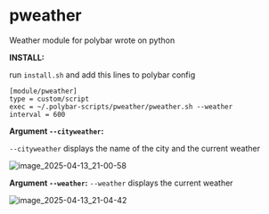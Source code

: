 # pweather
Weather module for polybar wrote on python


__INSTALL:__

run ```install.sh``` and add this lines to polybar config
```
[module/pweather]
type = custom/script
exec = ~/.polybar-scripts/pweather/pweather.sh --weather
interval = 600
```

__Argument ```--cityweather```:__

```--cityweather``` displays the name of the city and the current weather

![image_2025-04-13_21-00-58](https://github.com/user-attachments/assets/658990a9-83b0-4652-b11f-4040c50841c2)

__Argument ```--weather```:__
```--weather``` displays the current weather

![image_2025-04-13_21-04-42](https://github.com/user-attachments/assets/f59aecec-a0c9-49e1-b6ca-1e55f9b0d843)
